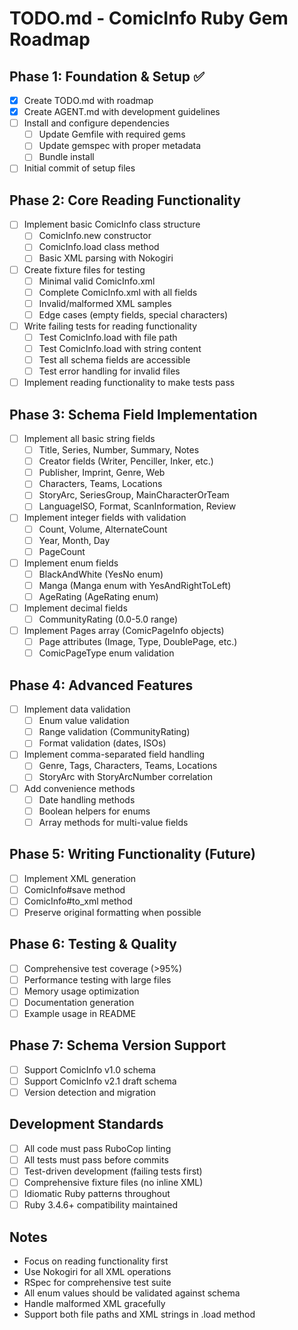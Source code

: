 # TODO.md - ComicInfo Ruby Gem Roadmap

## Phase 1: Foundation & Setup ✅
- [x] Create TODO.md with roadmap
- [x] Create AGENT.md with development guidelines
- [ ] Install and configure dependencies
  - [ ] Update Gemfile with required gems
  - [ ] Update gemspec with proper metadata
  - [ ] Bundle install
- [ ] Initial commit of setup files

## Phase 2: Core Reading Functionality
- [ ] Implement basic ComicInfo class structure
  - [ ] ComicInfo.new constructor
  - [ ] ComicInfo.load class method
  - [ ] Basic XML parsing with Nokogiri
- [ ] Create fixture files for testing
  - [ ] Minimal valid ComicInfo.xml
  - [ ] Complete ComicInfo.xml with all fields
  - [ ] Invalid/malformed XML samples
  - [ ] Edge cases (empty fields, special characters)
- [ ] Write failing tests for reading functionality
  - [ ] Test ComicInfo.load with file path
  - [ ] Test ComicInfo.load with string content
  - [ ] Test all schema fields are accessible
  - [ ] Test error handling for invalid files
- [ ] Implement reading functionality to make tests pass

## Phase 3: Schema Field Implementation
- [ ] Implement all basic string fields
  - [ ] Title, Series, Number, Summary, Notes
  - [ ] Creator fields (Writer, Penciller, Inker, etc.)
  - [ ] Publisher, Imprint, Genre, Web
  - [ ] Characters, Teams, Locations
  - [ ] StoryArc, SeriesGroup, MainCharacterOrTeam
  - [ ] LanguageISO, Format, ScanInformation, Review
- [ ] Implement integer fields with validation
  - [ ] Count, Volume, AlternateCount
  - [ ] Year, Month, Day
  - [ ] PageCount
- [ ] Implement enum fields
  - [ ] BlackAndWhite (YesNo enum)
  - [ ] Manga (Manga enum with YesAndRightToLeft)
  - [ ] AgeRating (AgeRating enum)
- [ ] Implement decimal fields
  - [ ] CommunityRating (0.0-5.0 range)
- [ ] Implement Pages array (ComicPageInfo objects)
  - [ ] Page attributes (Image, Type, DoublePage, etc.)
  - [ ] ComicPageType enum validation

## Phase 4: Advanced Features
- [ ] Implement data validation
  - [ ] Enum value validation
  - [ ] Range validation (CommunityRating)
  - [ ] Format validation (dates, ISOs)
- [ ] Implement comma-separated field handling
  - [ ] Genre, Tags, Characters, Teams, Locations
  - [ ] StoryArc with StoryArcNumber correlation
- [ ] Add convenience methods
  - [ ] Date handling methods
  - [ ] Boolean helpers for enums
  - [ ] Array methods for multi-value fields

## Phase 5: Writing Functionality (Future)
- [ ] Implement XML generation
- [ ] ComicInfo#save method
- [ ] ComicInfo#to_xml method
- [ ] Preserve original formatting when possible

## Phase 6: Testing & Quality
- [ ] Comprehensive test coverage (>95%)
- [ ] Performance testing with large files
- [ ] Memory usage optimization
- [ ] Documentation generation
- [ ] Example usage in README

## Phase 7: Schema Version Support
- [ ] Support ComicInfo v1.0 schema
- [ ] Support ComicInfo v2.1 draft schema
- [ ] Version detection and migration

## Development Standards
- [ ] All code must pass RuboCop linting
- [ ] All tests must pass before commits
- [ ] Test-driven development (failing tests first)
- [ ] Comprehensive fixture files (no inline XML)
- [ ] Idiomatic Ruby patterns throughout
- [ ] Ruby 3.4.6+ compatibility maintained

## Notes
- Focus on reading functionality first
- Use Nokogiri for all XML operations
- RSpec for comprehensive test suite
- All enum values should be validated against schema
- Handle malformed XML gracefully
- Support both file paths and XML strings in .load method